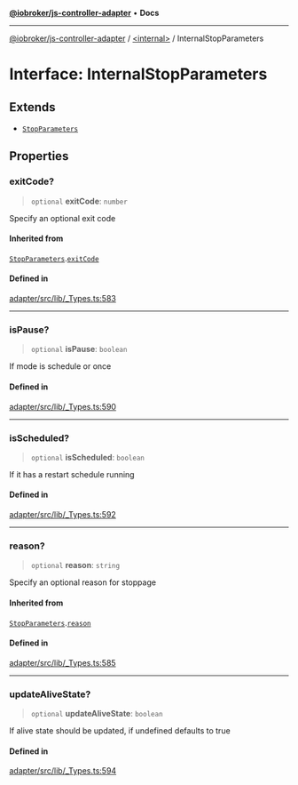 [**@iobroker/js-controller-adapter**](../../README.md) • **Docs**

***

[@iobroker/js-controller-adapter](../../globals.md) / [\<internal\>](../README.md) / InternalStopParameters

# Interface: InternalStopParameters

## Extends

- [`StopParameters`](StopParameters.md)

## Properties

### exitCode?

> `optional` **exitCode**: `number`

Specify an optional exit code

#### Inherited from

[`StopParameters`](StopParameters.md).[`exitCode`](StopParameters.md#exitcode)

#### Defined in

[adapter/src/lib/\_Types.ts:583](https://github.com/ioBroker/ioBroker.js-controller/blob/3daa8532c48e6c817fc472607ccec26424ca987e/packages/adapter/src/lib/_Types.ts#L583)

***

### isPause?

> `optional` **isPause**: `boolean`

If mode is schedule or once

#### Defined in

[adapter/src/lib/\_Types.ts:590](https://github.com/ioBroker/ioBroker.js-controller/blob/3daa8532c48e6c817fc472607ccec26424ca987e/packages/adapter/src/lib/_Types.ts#L590)

***

### isScheduled?

> `optional` **isScheduled**: `boolean`

If it has a restart schedule running

#### Defined in

[adapter/src/lib/\_Types.ts:592](https://github.com/ioBroker/ioBroker.js-controller/blob/3daa8532c48e6c817fc472607ccec26424ca987e/packages/adapter/src/lib/_Types.ts#L592)

***

### reason?

> `optional` **reason**: `string`

Specify an optional reason for stoppage

#### Inherited from

[`StopParameters`](StopParameters.md).[`reason`](StopParameters.md#reason)

#### Defined in

[adapter/src/lib/\_Types.ts:585](https://github.com/ioBroker/ioBroker.js-controller/blob/3daa8532c48e6c817fc472607ccec26424ca987e/packages/adapter/src/lib/_Types.ts#L585)

***

### updateAliveState?

> `optional` **updateAliveState**: `boolean`

If alive state should be updated, if undefined defaults to true

#### Defined in

[adapter/src/lib/\_Types.ts:594](https://github.com/ioBroker/ioBroker.js-controller/blob/3daa8532c48e6c817fc472607ccec26424ca987e/packages/adapter/src/lib/_Types.ts#L594)
